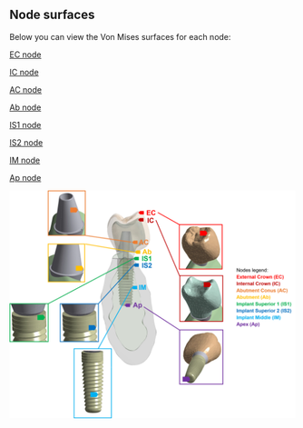 ## Node surfaces

Below you can view the Von Mises surfaces for each node:

<a href="https://rawcdn.githack.com/xavierMarimon/CrownMaterials/5018ea3ee3ee080a0379f45af86e7f096ed938e4/ECnode.html" target="_blank">EC node</a>

<a href="https://rawcdn.githack.com/xavierMarimon/CrownMaterials/5018ea3ee3ee080a0379f45af86e7f096ed938e4/ICnode.html" target="_blank">IC node</a>

<a href="https://rawcdn.githack.com/xavierMarimon/CrownMaterials/5018ea3ee3ee080a0379f45af86e7f096ed938e4/ACnode.html" target="_blank">AC node</a>

<a href="https://rawcdn.githack.com/xavierMarimon/CrownMaterials/5018ea3ee3ee080a0379f45af86e7f096ed938e4/Abnode.html" target="_blank">Ab node</a>

<a href="https://rawcdn.githack.com/xavierMarimon/CrownMaterials/5018ea3ee3ee080a0379f45af86e7f096ed938e4/IS1node.html" target="_blank">IS1 node</a>

<a href="https://rawcdn.githack.com/xavierMarimon/CrownMaterials/5018ea3ee3ee080a0379f45af86e7f096ed938e4/IS2node.html" target="_blank">IS2 node</a>

<a href="https://rawcdn.githack.com/xavierMarimon/CrownMaterials/5018ea3ee3ee080a0379f45af86e7f096ed938e4/IMnode.html" target="_blank">IM node</a>

<a href="https://rawcdn.githack.com/xavierMarimon/CrownMaterials/5018ea3ee3ee080a0379f45af86e7f096ed938e4/Apnode.html " target="_blank">Ap node</a>


![alt text](https://github.com/xavierMarimon/CrownMaterials/blob/main/Figure4.png?raw=true)


